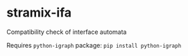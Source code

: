 # stramix-ifa
Compatibility check of interface automata

Requires `python-igraph` package: `pip install python-igraph`
